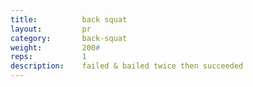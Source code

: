 ```yaml
---
title:			back squat
layout: 		pr
category:		back-squat
weight: 		200#
reps:			1
description:	failed & bailed twice then succeeded
---
```

